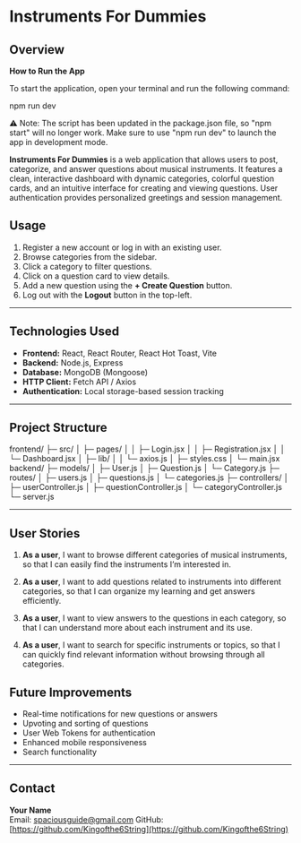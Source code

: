 # Instruments For Dummies

## Overview

**How to Run the App**

To start the application, open your terminal and run the following command:

npm run dev

⚠️ Note: The script has been updated in the package.json file, so "npm start" will no longer work. Make sure to use "npm run dev" to launch the app in development mode.

**Instruments For Dummies** is a web application that allows users to post, categorize, and answer questions about musical instruments. It features a clean, interactive dashboard with dynamic categories, colorful question cards, and an intuitive interface for creating and viewing questions. User authentication provides personalized greetings and session management.

## Usage

1. Register a new account or log in with an existing user.
2. Browse categories from the sidebar.
3. Click a category to filter questions.
4. Click on a question card to view details.
5. Add a new question using the **+ Create Question** button.
6. Log out with the **Logout** button in the top-left.

---

## Technologies Used

- **Frontend:** React, React Router, React Hot Toast, Vite
- **Backend:** Node.js, Express
- **Database:** MongoDB (Mongoose)
- **HTTP Client:** Fetch API / Axios
- **Authentication:** Local storage-based session tracking

---

## Project Structure

frontend/
├─ src/
│ ├─ pages/
│ │ ├─ Login.jsx
│ │ ├─ Registration.jsx
│ │ └─ Dashboard.jsx
│ ├─ lib/
│ │ └─ axios.js
│ ├─ styles.css
│ └─ main.jsx
backend/
├─ models/
│ ├─ User.js
│ ├─ Question.js
│ └─ Category.js
├─ routes/
│ ├─ users.js
│ ├─ questions.js
│ └─ categories.js
├─ controllers/
│ ├─ userController.js
│ ├─ questionController.js
│ └─ categoryController.js
└─ server.js

---

## User Stories

1. **As a user**, I want to browse different categories of musical instruments, so that I can easily find the instruments I’m interested in.

2. **As a user**, I want to add questions related to instruments into different categories, so that I can organize my learning and get answers efficiently.

3. **As a user**, I want to view answers to the questions in each category, so that I can understand more about each instrument and its use.

4. **As a user**, I want to search for specific instruments or topics, so that I can quickly find relevant information without browsing through all categories.

## Future Improvements

- Real-time notifications for new questions or answers
- Upvoting and sorting of questions
- User Web Tokens for authentication
- Enhanced mobile responsiveness
- Search functionality

---

## Contact

**Your Name**  
Email: spaciousguide@gmail.com
GitHub: [https://github.com/Kingofthe6String](https://github.com/Kingofthe6String)
